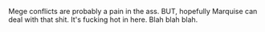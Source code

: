 Mege conflicts are probably a pain in the ass. BUT, hopefully Marquise can deal with that shit. It's fucking hot in here. Blah blah blah. 